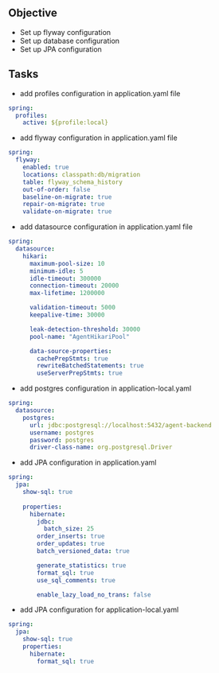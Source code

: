 ## Objective

- Set up flyway configuration
- Set up database configuration
- Set up JPA configuration

## Tasks

- add profiles configuration in application.yaml file

```yml
spring:
  profiles:
    active: ${profile:local}
```

- add flyway configuration in application.yaml file

```yml
spring:
  flyway:
    enabled: true
    locations: classpath:db/migration
    table: flyway_schema_history
    out-of-order: false
    baseline-on-migrate: true
    repair-on-migrate: true
    validate-on-migrate: true
```

- add datasource configuration in application.yaml file

```yml
spring:
  datasource:
    hikari:
      maximum-pool-size: 10
      minimum-idle: 5
      idle-timeout: 300000
      connection-timeout: 20000
      max-lifetime: 1200000

      validation-timeout: 5000
      keepalive-time: 30000

      leak-detection-threshold: 30000
      pool-name: "AgentHikariPool"

      data-source-properties:
        cachePrepStmts: true
        rewriteBatchedStatements: true
        useServerPrepStmts: true
```

- add postgres configuration in application-local.yaml

```yml
spring:
  datasource:
    postgres:
      url: jdbc:postgresql://localhost:5432/agent-backend
      username: postgres
      password: postgres
      driver-class-name: org.postgresql.Driver
```

- add JPA configuration in application.yaml

```yml
spring:
  jpa:
    show-sql: true
    
    properties:
      hibernate:
        jdbc:
          batch_size: 25
        order_inserts: true
        order_updates: true
        batch_versioned_data: true

        generate_statistics: true
        format_sql: true
        use_sql_comments: true

        enable_lazy_load_no_trans: false
```

- add JPA configuration for application-local.yaml

```yml
spring:
  jpa:
    show-sql: true
    properties:
      hibernate:
        format_sql: true
```